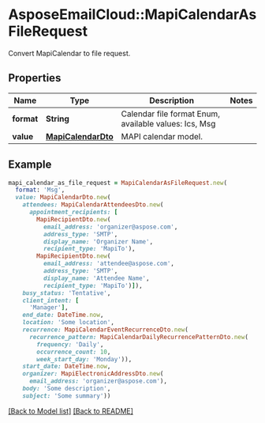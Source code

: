 # AsposeEmailCloud::MapiCalendarAsFileRequest

Convert MapiCalendar to file request.             

## Properties
Name | Type | Description | Notes
---- | ---- | ----------- | -----
**format** |**String** | Calendar file format Enum, available values: Ics, Msg | 
**value** |[**MapiCalendarDto**](MapiCalendarDto.md) | MAPI calendar model.              | 


## Example
```ruby
mapi_calendar_as_file_request = MapiCalendarAsFileRequest.new(
  format: 'Msg',
  value: MapiCalendarDto.new(
    attendees: MapiCalendarAttendeesDto.new(
      appointment_recipients: [
        MapiRecipientDto.new(
          email_address: 'organizer@aspose.com',
          address_type: 'SMTP',
          display_name: 'Organizer Name',
          recipient_type: 'MapiTo'),
        MapiRecipientDto.new(
          email_address: 'attendee@aspose.com',
          address_type: 'SMTP',
          display_name: 'Attendee Name',
          recipient_type: 'MapiTo')]),
    busy_status: 'Tentative',
    client_intent: [
      'Manager'],
    end_date: DateTime.now,
    location: 'Some location',
    recurrence: MapiCalendarEventRecurrenceDto.new(
      recurrence_pattern: MapiCalendarDailyRecurrencePatternDto.new(
        frequency: 'Daily',
        occurrence_count: 10,
        week_start_day: 'Monday')),
    start_date: DateTime.now,
    organizer: MapiElectronicAddressDto.new(
      email_address: 'organizer@aspose.com'),
    body: 'Some description',
    subject: 'Some summary'))
```


[[Back to Model list]](Models.md) [[Back to README]](README.md)
